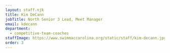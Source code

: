 ```yaml
---
layout: staff.njk
title: Kim DeCann
jobTitle: North Senior 3 Lead, Meet Manager
email: kdecann
department:
  - competitive-team-coaches
staffImage: https://www.swimmaccarolina.org/static/staff/kim-decann.jpg
order: 3
---
```

